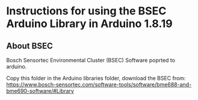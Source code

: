 # Instructions for using the BSEC Arduino Library in Arduino 1.8.19

## About BSEC

Bosch Sensortec Environmental Cluster (BSEC) Software poprted to arduino.

Copy this folder in the Arduino libraries folder, download the BSEC from: https://www.bosch-sensortec.com/software-tools/software/bme688-and-bme690-software/#Library

